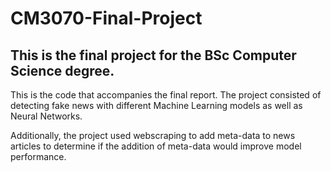 # CM3070-Final-Project

## This is the final project for the BSc Computer Science degree.

This is the code that accompanies the final report. The project consisted of detecting fake news with different Machine Learning models as well as Neural Networks. 

Additionally, the project used webscraping to add meta-data to news articles to determine if the addition of meta-data would improve model performance.
